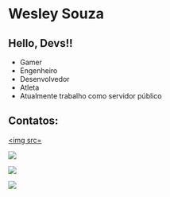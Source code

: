 # Wesley Souza
## Hello, Devs!!


- Gamer 
- Engenheiro
- Desenvolvedor
- Atleta
-  Atualmente trabalho como servidor público



## Contatos:

<div>

<a href = "wesleysouza_eng@hotmail.com"><img src=<link rel="stylesheet" href="https://icons8.com.br/icon/PyQeWGnKWeD3/readme"></a>

<a href="https://instagram.com/seu-usuário-instagram-aqui" target="_blank"><img src="https://img.shields.io/badge/-Instagram-%23E4405F?style=for-the-badge&logo=instagram&logoColor=white" target="_blank"></a>

<a href="https://www.linkedin.com/in/seu-usuário-linkedln-aqui" target="_blank"><img src="https://img.shields.io/badge/-LinkedIn-%230077B5?style=for-the-badge&logo=linkedin&logoColor=white" target="_blank"></a>   
</div>

<a href="https://wesouza.herokuapp.com/" target="_blank"><img src="https://icons8.com.br/icon/42280/dom%C3%ADnio" target="_blank"></a>   
</div>
